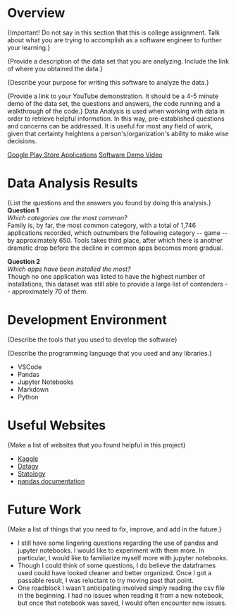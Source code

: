 # Overview

{Important!  Do not say in this section that this is college assignment.  Talk about what you are trying to accomplish as a software engineer to further your learning.}

{Provide a description of the data set that you are analyzing.  Include the link of where you obtained the data.}

{Describe your purpose for writing this software to analyze the data.}

{Provide a link to your YouTube demonstration.  It should be a 4-5 minute demo of the data set, the questions and answers, the code running and a walkthrough of the code.}
Data Analysis is used when working with data in order to retrieve helpful information. In this way, pre-established questions and concerns can be addressed. It is useful for most any field of work, given that certainty heightens a person's/organization's ability to make wise decisions.

[Google Play Store Applications](https://www.kaggle.com/datasets/bhavikjikadara/google-play-store-applications/data)
[Software Demo Video](http://youtube.link.goes.here)

# Data Analysis Results

{List the questions and the answers you found by doing this analysis.}
**Question 1**  
*Which categories are the most common?*  
Family is, by far, the most common category, with a total of 1,746 applications recorded, which outnumbers the following category -- game -- by approximately 650. Tools takes third place, after which there is another dramatic drop before the decline in common apps becomes more gradual.

**Question 2**  
*Which apps have been installed the most?*  
Though no one application was listed to have the highest number of installations, this dataset was still able to provide a large list of contenders -- approximately 70 of them.  

# Development Environment

{Describe the tools that you used to develop the software}

{Describe the programming language that you used and any libraries.}
* VSCode
* Pandas
* Jupyter Notebooks
* Markdown
* Python

# Useful Websites

{Make a list of websites that you found helpful in this project}
* [Kaggle](https://www.kaggle.com/)
* [Datagy](https://datagy.io/)
* [Statology](https://www.statology.org/)
* [pandas documentation](https://pandas.pydata.org/docs/index.html)


# Future Work

{Make a list of things that you need to fix, improve, and add in the future.}
* I still have some lingering questions regarding the use of pandas and jupyter notebooks. I would like to experiment with them more. In particular, I would like to familiarize myself more with jupyter notebooks.
* Though I could think of some questions, I do believe the dataframes used could have looked cleaner and better organized. Once I got a passable result, I was reluctant to try moving past that point. 
* One roadblock I wasn't anticipating involved simply reading the csv file in the beginning. I had no issues when reading it from a new notebook, but once that notebook was saved, I would often encounter new issues. 
